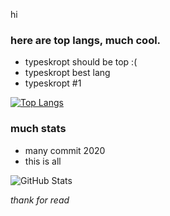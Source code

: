 hi

### here are top langs, much cool.
- typeskropt should be top :(
- typeskropt best lang
- typeskropt #1

[![Top Langs](https://github-readme-stats.vercel.app/api/top-langs/?username=anuraghazra)](https://github.com/anuraghazra/github-readme-stats)

### much stats
- many commit 2020
- this is all

![GitHub Stats](https://github-readme-stats.vercel.app/api?username=zeemahh&count_private=true)

<i>thank for read</i>
